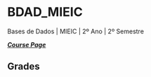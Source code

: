 # BDAD_MIEIC
 Bases de Dados | MIEIC | 2º Ano | 2º Semestre

[***Course Page***](https://sigarra.up.pt/feup/pt/ucurr_geral.ficha_uc_view?pv_ocorrencia_id=436439)

## Grades
